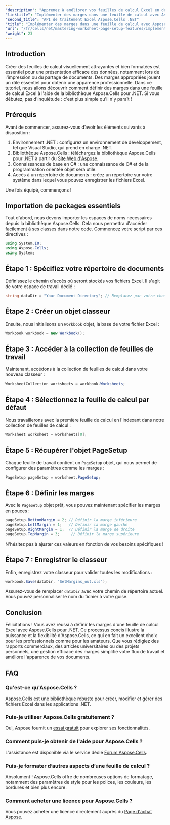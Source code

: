 ```yaml
---
"description": "Apprenez à améliorer vos feuilles de calcul Excel en définissant des marges à l'aide de la bibliothèque Aspose.Cells pour .NET. Ce tutoriel étape par étape simplifie le processus et donne à vos données une présentation professionnelle et soignée."
"linktitle": "Implémenter des marges dans une feuille de calcul avec Aspose.Cells"
"second_title": "API de traitement Excel Aspose.Cells .NET"
"title": "Implémenter des marges dans une feuille de calcul avec Aspose.Cells"
"url": "/fr/cells/net/mastering-worksheet-page-setup-features/implement-margins-in-worksheet/"
"weight": 23
---
```


## Introduction

Créer des feuilles de calcul visuellement attrayantes et bien formatées est essentiel pour une présentation efficace des données, notamment lors de l'impression ou du partage de documents. Des marges appropriées jouent un rôle essentiel pour obtenir une apparence professionnelle. Dans ce tutoriel, nous allons découvrir comment définir des marges dans une feuille de calcul Excel à l'aide de la bibliothèque Aspose.Cells pour .NET. Si vous débutez, pas d'inquiétude : c'est plus simple qu'il n'y paraît !

## Prérequis

Avant de commencer, assurez-vous d’avoir les éléments suivants à disposition :

1. Environnement .NET : configurez un environnement de développement, tel que Visual Studio, qui prend en charge .NET.
2. Bibliothèque Aspose.Cells : téléchargez la bibliothèque Aspose.Cells pour .NET à partir du [Site Web d'Aspose](https://releases.aspose.com/cells/net/).
3. Connaissances de base en C# : une connaissance de C# et de la programmation orientée objet sera utile.
4. Accès à un répertoire de documents : créez un répertoire sur votre système dans lequel vous pouvez enregistrer les fichiers Excel.

Une fois équipé, commençons !

## Importation de packages essentiels

Tout d'abord, nous devons importer les espaces de noms nécessaires depuis la bibliothèque Aspose.Cells. Cela nous permettra d'accéder facilement à ses classes dans notre code. Commencez votre script par ces directives :

```csharp
using System.IO;
using Aspose.Cells;
using System;
```

## Étape 1 : Spécifiez votre répertoire de documents

Définissez le chemin d'accès où seront stockés vos fichiers Excel. Il s'agit de votre espace de travail dédié :

```csharp
string dataDir = "Your Document Directory"; // Remplacez par votre chemin réel
```

## Étape 2 : Créer un objet classeur

Ensuite, nous initialisons un `Workbook` objet, la base de votre fichier Excel :

```csharp
Workbook workbook = new Workbook();
```

## Étape 3 : Accéder à la collection de feuilles de travail

Maintenant, accédons à la collection de feuilles de calcul dans votre nouveau classeur :

```csharp
WorksheetCollection worksheets = workbook.Worksheets;
```

## Étape 4 : Sélectionnez la feuille de calcul par défaut

Nous travaillerons avec la première feuille de calcul en l'indexant dans notre collection de feuilles de calcul :

```csharp
Worksheet worksheet = worksheets[0];
```

## Étape 5 : Récupérer l'objet PageSetup

Chaque feuille de travail contient un `PageSetup` objet, qui nous permet de configurer des paramètres comme les marges :

```csharp
PageSetup pageSetup = worksheet.PageSetup;
```

## Étape 6 : Définir les marges

Avec le `PageSetup` objet prêt, vous pouvez maintenant spécifier les marges en pouces :

```csharp
pageSetup.BottomMargin = 2; // Définir la marge inférieure
pageSetup.LeftMargin = 1;   // Définir la marge gauche
pageSetup.RightMargin = 1;  // Définir la marge de droite
pageSetup.TopMargin = 3;     // Définir la marge supérieure
```

N'hésitez pas à ajuster ces valeurs en fonction de vos besoins spécifiques !

## Étape 7 : Enregistrer le classeur

Enfin, enregistrez votre classeur pour valider toutes les modifications :

```csharp
workbook.Save(dataDir, "SetMargins_out.xls");
```

Assurez-vous de remplacer `dataDir` avec votre chemin de répertoire actuel. Vous pouvez personnaliser le nom du fichier à votre guise.

## Conclusion

Félicitations ! Vous avez réussi à définir les marges d'une feuille de calcul Excel avec Aspose.Cells pour .NET. Ce processus concis illustre la puissance et la flexibilité d'Aspose.Cells, ce qui en fait un excellent choix pour les professionnels comme pour les amateurs. Que vous rédigiez des rapports commerciaux, des articles universitaires ou des projets personnels, une gestion efficace des marges simplifie votre flux de travail et améliore l'apparence de vos documents.

## FAQ

### Qu'est-ce qu'Aspose.Cells ?  
Aspose.Cells est une bibliothèque robuste pour créer, modifier et gérer des fichiers Excel dans les applications .NET.

### Puis-je utiliser Aspose.Cells gratuitement ?  
Oui, Aspose fournit un [essai gratuit](https://releases.aspose.com/) pour explorer ses fonctionnalités.

### Comment puis-je obtenir de l'aide pour Aspose.Cells ?  
L'assistance est disponible via le service dédié [Forum Aspose.Cells](https://forum.aspose.com/c/cells/9).

### Puis-je formater d’autres aspects d’une feuille de calcul ?  
Absolument ! Aspose.Cells offre de nombreuses options de formatage, notamment des paramètres de style pour les polices, les couleurs, les bordures et bien plus encore.

### Comment acheter une licence pour Aspose.Cells ?  
Vous pouvez acheter une licence directement auprès du [Page d'achat Aspose](https://purchase.aspose.com/buy).